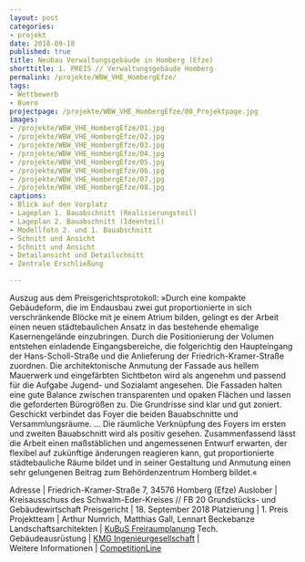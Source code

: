 ```yaml
---
layout: post
categories:
- projekt
date: 2018-09-18
published: true
title: Neubau Verwaltungsgebäude in Homberg (Efze)
shorttitle: 1. PREIS // Verwaltungsgebäude Homberg
permalink: /projekte/WBW_VHE_HombergEfze/
tags: 
- Wettbewerb
- Buero
projectpage: /projekte/WBW_VHE_HombergEfze/00_Projektpage.jpg
images:
- /projekte/WBW_VHE_HombergEfze/01.jpg
- /projekte/WBW_VHE_HombergEfze/02.jpg
- /projekte/WBW_VHE_HombergEfze/03.jpg
- /projekte/WBW_VHE_HombergEfze/04.jpg
- /projekte/WBW_VHE_HombergEfze/05.jpg
- /projekte/WBW_VHE_HombergEfze/06.jpg
- /projekte/WBW_VHE_HombergEfze/07.jpg
- /projekte/WBW_VHE_HombergEfze/08.jpg
captions:
- Blick auf den Vorplatz
- Lageplan 1. Bauabschnitt (Realisierungsteil)
- Lageplan 2. Bauabschnitt (Ideenteil)
- Modellfoto 2. und 1. Bauabschnitt
- Schnitt und Ansicht
- Schnitt und Ansicht
- Detailansicht und Detailschnitt 
- Zentrale Erschließung

---
```

Auszug aus dem Preisgerichtsprotokoll: »Durch eine kompakte Gebäudeform, die im Endausbau zwei gut proportionierte in sich verschränkende Blöcke mit je einem Atrium bilden, gelingt es der Arbeit einen neuen städtebaulichen Ansatz in das bestehende ehemalige Kasernengelände einzubringen. Durch die Positionierung der Volumen entstehen einladende Eingangsbereiche, die folgerichtig den Haupteingang der Hans-Scholl-Straße und die Anlieferung der Friedrich-Kramer-Straße zuordnen. Die architektonische Anmutung der Fassade aus hellem Mauerwerk und eingefärbten Sichtbeton wird als angenehm und passend für die Aufgabe Jugend- und Sozialamt angesehen. Die Fassaden halten eine gute Balance zwischen transparenten und opaken Flächen und lassen die geforderten Bürogrößen zu. Die Grundrisse sind klar und gut zoniert. Geschickt verbindet das Foyer die beiden Bauabschnitte und Versammlungsräume. … Die räumliche Verknüpfung des Foyers im ersten und zweiten Bauabschnitt wird als positiv gesehen. Zusammenfassend lässt die Arbeit einen maßstäblichen und angemessenen Entwurf erwarten, der flexibel auf zukünftige änderungen reagieren kann, gut proportionierte städtebauliche Räume bildet und in seiner Gestaltung und Anmutung einen sehr gelungenen Beitrag zum Behördenzentrum Homberg bildet.«

Adresse					|	Friedrich-Kramer-Straße 7, 34576 Homberg (Efze)
Auslober				|	Kreisausschuss des Schwalm-Eder-Kreises // FB 20 Grundstücks- und Gebäudewirtschaft
Preisgericht			|	18. September 2018
Platzierung				|	1. Preis
Projektteam				|	Arthur Numrich, Matthias Gall, Lennart Beckebanze
Landschaftsarchitekten	|	[KuBuS Freiraumplanung](http://www.kubus-freiraum.de)
Tech. Gebäudeausrüstung	|	[KMG Ingenieurgesellschaft](http://www.kmg-berlin.de)
                        |    
Weitere Informationen       |   [CompetitionLine](https://www.competitionline.com/de/ergebnisse/292316) 


